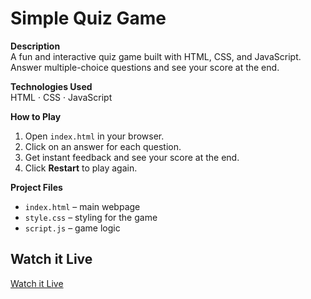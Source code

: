 # Simple Quiz Game

**Description**  
A fun and interactive quiz game built with HTML, CSS, and JavaScript. Answer multiple-choice questions and see your score at the end.

**Technologies Used**  
HTML · CSS · JavaScript

**How to Play**  
1. Open `index.html` in your browser.  
2. Click on an answer for each question.  
3. Get instant feedback and see your score at the end.  
4. Click **Restart** to play again.

**Project Files**  
- `index.html` – main webpage  
- `style.css` – styling for the game  
- `script.js` – game logic

## Watch it Live
[Watch it Live](https://your-username.github.io/quiz-game/)
